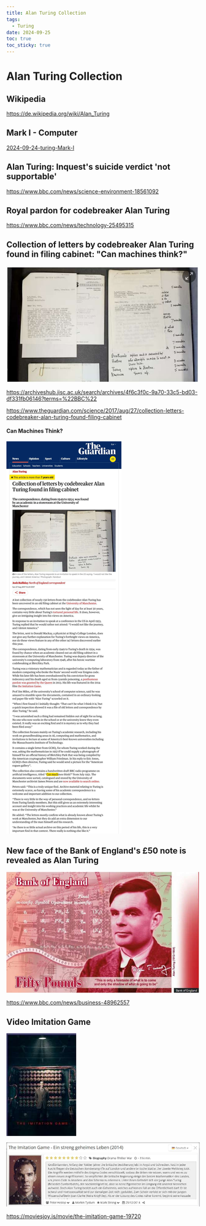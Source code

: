 ```yaml
---
title: Alan Turing Collection
tags:
  - Turing
date: 2024-09-25
toc: true
toc_sticky: true
---
```


# Alan Turing Collection 

## Wikipedia 


<https://de.wikipedia.org/wiki/Alan_Turing>

## Mark I - Computer 

[2024-09-24-turing-Mark-I](2024-09-24-turing-Mark-I.md)

## Alan Turing: Inquest's suicide verdict 'not supportable'
<https://www.bbc.com/news/science-environment-18561092>
## Royal pardon for codebreaker Alan Turing
<https://www.bbc.com/news/technology-25495315>

## Collection of letters by codebreaker Alan Turing found in filing cabinet: "Can machines think?"

![](../_asset/2024-09-25-turing-collection_image_1.jpeg)

<https://archiveshub.jisc.ac.uk/search/archives/4f6c3f0c-9a70-33c5-bd03-df331fb06146?terms=%22BBC%22>

<https://www.theguardian.com/science/2017/aug/27/collection-letters-codebreaker-alan-turing-found-filing-cabinet>

#### Can Machines Think?

![](../_asset/2024-09-25-turing-collection-1727279384866.jpeg)

## New face of the Bank of England's £50 note is revealed as Alan Turing

![](../_asset/2024-09-25-turing-collection_image_2.jpeg)

https://www.bbc.com/news/business-48962557

## Video Imitation Game

![](../_asset/2024-09-25-turing-collection_image_3.jpeg)

![](../_asset/2024-09-25-turing-collection_image_4.jpeg)

<https://moviesjoy.is/movie/the-imitation-game-19720>
